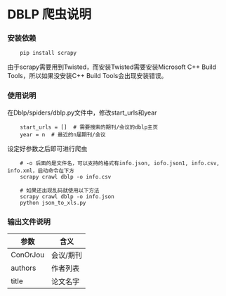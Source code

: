 # DBLP 爬虫说明
### 安装依赖
```
    pip install scrapy
```
由于scrapy需要用到Twisted，而安装Twisted需要安装Microsoft C++ Build Tools，所以如果没安装C++ Build Tools会出现安装错误。

### 使用说明
在Dblp/spiders/dblp.py文件中，修改start_urls和year
```
    start_urls = []  # 需要搜索的期刊/会议的dblp主页
    year = n  # 最近的n届期刊/会议
```
设定好参数之后即可进行爬虫
```
    # -o 后面的是文件名，可以支持的格式有info.json, iofo.json1, info.csv, info.xml，启动命令在下方
    scrapy crawl dblp -o info.csv

    # 如果还出现乱码就使用以下方法
    scrapy crawl dblp -o info.json
    python json_to_xls.py
```

### 输出文件说明
| 参数 | 含义 |
| - | - |
| ConOrJou | 会议/期刊 |
| authors | 作者列表 |
| title | 论文名字 |